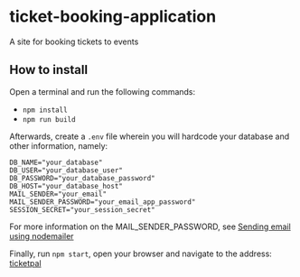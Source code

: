 # ticket-booking-application

A site for booking tickets to events

## How to install

Open a terminal and run the following commands:

- `npm install`
- `npm run build`

Afterwards, create a `.env` file wherein you will hardcode your
database and other information, namely:

```
DB_NAME="your_database"
DB_USER="your_database_user"
DB_PASSWORD="your_database_password"
DB_HOST="your_database_host"
MAIL_SENDER="your_email"
MAIL_SENDER_PASSWORD="your_email_app_password"
SESSION_SECRET="your_session_secret"
```

For more information on the MAIL_SENDER_PASSWORD, see [Sending email using nodemailer](https://medium.com/@y.mehnati_49486/how-to-send-an-email-from-your-gmail-account-with-nodemailer-837bf09a7628)

Finally, run `npm start`, open your browser and navigate to the address: [ticketpal](http://localhost:3000)
